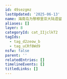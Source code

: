 ```yaml
---
id: 49sezgmz
lastUpdated: '2025-06-13'
name: 海南岛为黎穆里亚大陆遗留
aliases: []
layer: 8
categoryId: cat_IIjclkT2
tagIds:
  - tag_d2zeow_b
  - tag_uCRf8Wd9
nsfw: false
parent: ''
relatedEntries: []
timelineEvents: []
titledLinks: []
---
```



